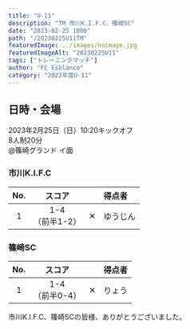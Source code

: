 ```yaml
---
title: "U-11"
description: "TM 市川K.I.F.C、篠崎SC"
date: "2023-02-25 1000"
path: "/20230225U11TM"
featuredImage: ../images/noimage.jpg
featuredImageAlt: "20230225U11"
tags: ["トレーニングマッチ"]
author: "FC Esblanco"
category: "2022年度U-11"
---
```


## 日時・会場

2023年2月25日（日）10:20キックオフ<br>
8人制20分<br>
@篠崎グランド イ面

### 市川K.I.F.C

| No.| スコア |   | 得点者  |
|:--:|:------:|:-:|:--------|
| 1  | 1-4</br>（前半1-2）| ✕ |ゆうじん|

### 篠崎SC

| No.| スコア |   | 得点者  |
|:--:|:------:|:-:|:--------|
| 1  | 1-4</br>（前半0-4）| ✕ |りょう|



市川K.I.F.C、篠崎SCの皆様、ありがとうございました。